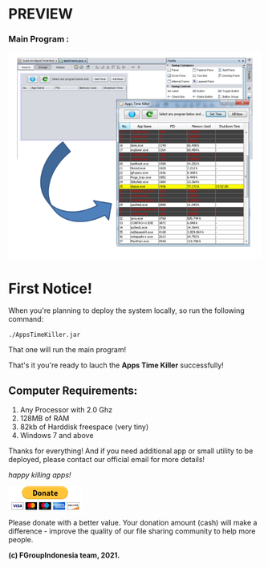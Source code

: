 # PREVIEW

### Main Program :
![Preview01](images/preview_apps_time_killer.png)


# First Notice!

When you're planning to deploy the system locally, so run the following command:

```
./AppsTimeKiller.jar
```

That one will run the main program!

That's it you're ready to lauch the **Apps Time Killer** successfully!



## Computer Requirements:

1. Any Processor with 2.0 Ghz
2. 128MB of RAM
3. 82kb of Harddisk freespace (very tiny)
4. Windows 7 and above


Thanks for everything! And if you need additional app or small utility to be deployed, please contact our official email for more details!

*happy killing apps!*


![donate](images/donate.gif)

Please donate with a better value. Your donation amount (cash) will make a difference - improve the quality of our file sharing community to help more people.

**(c) FGroupIndonesia team, 2021.**

